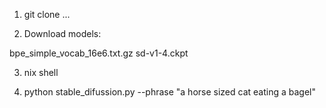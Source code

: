 1. git clone ...

2. Download models:

bpe_simple_vocab_16e6.txt.gz
sd-v1-4.ckpt 

3. nix shell

4. python stable_difussion.py --phrase "a horse sized cat eating a bagel"


